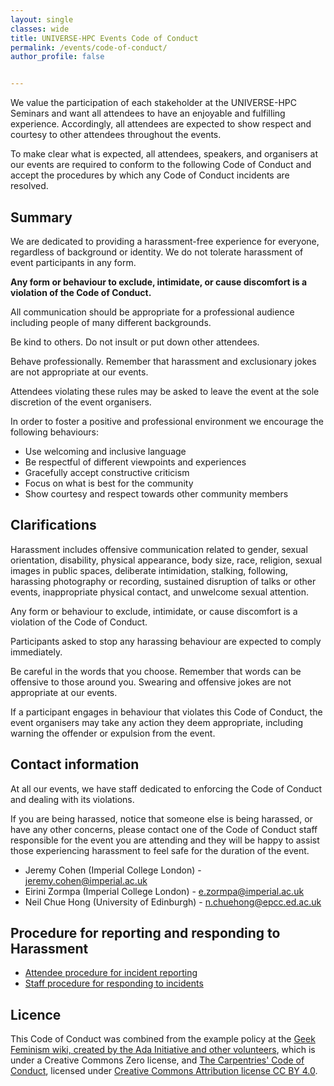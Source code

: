 ```yaml
---
layout: single
classes: wide
title: UNIVERSE-HPC Events Code of Conduct
permalink: /events/code-of-conduct/
author_profile: false


---
```


We value the participation of each stakeholder at the UNIVERSE-HPC Seminars and want all attendees to have an enjoyable and fulfilling experience. Accordingly, all attendees are expected to show respect and courtesy to other attendees throughout the events.

To make clear what is expected, all attendees, speakers, and organisers at our events are required to conform to the following Code of Conduct and accept the procedures by which any Code of Conduct incidents are resolved. 

## Summary

We are dedicated to providing a harassment-free experience for everyone, regardless of background or identity. We do not tolerate harassment of event participants in any form.

**Any form or behaviour to exclude, intimidate, or cause discomfort is a violation of the Code of Conduct.**

All communication should be appropriate for a professional audience including people of many different backgrounds.

Be kind to others. Do not insult or put down other attendees.

Behave professionally. Remember that harassment and exclusionary jokes are not appropriate at our events.

Attendees violating these rules may be asked to leave the event at the sole discretion of the event organisers.

In order to foster a positive and professional environment we encourage the following behaviours:

- Use welcoming and inclusive language
- Be respectful of different viewpoints and experiences
- Gracefully accept constructive criticism
- Focus on what is best for the community
- Show courtesy and respect towards other community members

## Clarifications

Harassment includes offensive communication related to gender, sexual orientation, disability, physical appearance, body size, race, religion, sexual images in public spaces, deliberate intimidation, stalking, following, harassing photography or recording, sustained disruption of talks or other events, inappropriate physical contact, and unwelcome sexual attention.

Any form or behaviour to exclude, intimidate, or cause discomfort is a violation of the Code of Conduct.

Participants asked to stop any harassing behaviour are expected to comply immediately.

Be careful in the words that you choose. Remember that words can be offensive to those around you. Swearing and offensive jokes are not appropriate at our events.

If a participant engages in behaviour that violates this Code of Conduct, the event organisers may take any action they deem appropriate, including warning the offender or expulsion from the event.

## Contact information

At all our events, we have staff dedicated to enforcing the Code of Conduct and dealing with its violations. 

If you are being harassed, notice that someone else is being harassed, or have any other concerns, please contact one of the Code of Conduct staff responsible for the event you are attending and they will be happy to assist those experiencing harassment to feel safe for the duration of the event.

- Jeremy Cohen (Imperial College London) - [jeremy.cohen@imperial.ac.uk](mailto:jeremy.cohen@imperial.ac.uk)
- Eirini Zormpa (Imperial College London) - [e.zormpa@imperial.ac.uk](mailto:ezormpa@imperial.ac.uk)
- Neil Chue Hong (University of Edinburgh) - [n.chuehong@epcc.ed.ac.uk](mailto:n.chuehong@epcc.ed.ac.uk)

## Procedure for reporting and responding to Harassment
- [Attendee procedure for incident reporting](http://www.universe-hpc.ac.uk/events/code-of-conduct/report-incident)
- [Staff procedure for responding to incidents](http://www.universe-hpc.ac.uk/events/code-of-conduct/respond-to-incident)

## Licence

This Code of Conduct was combined from the example policy at the [Geek Feminism wiki, created by the Ada Initiative and other volunteers](https://geekfeminism.fandom.com/wiki/Conference_anti-harassment/Policy), which is under a Creative Commons Zero license, and [The Carpentries' Code of Conduct](https://docs.carpentries.org/topic_folders/policies/code-of-conduct.html), licensed under [Creative Commons Attribution license CC BY 4.0](https://creativecommons.org/licenses/by/4.0/).